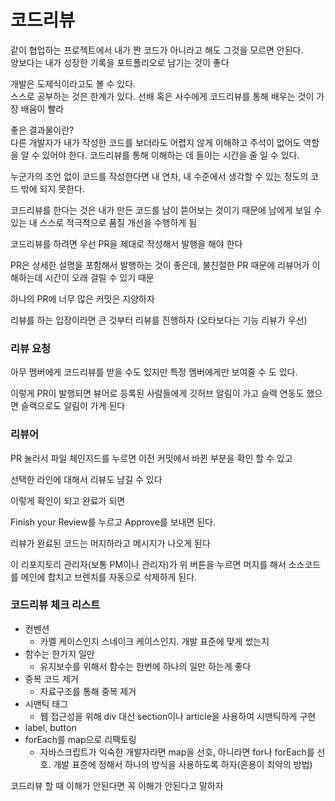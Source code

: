 # 코드리뷰

같이 협업하는 프로젝트에서 내가 짠 코드가 아니라고 해도 그것을 모르면 안된다.<br>
양보다는 내가 성장한 기록을 포트폴리오로 남기는 것이 좋다

개발은 도제식이라고도 볼 수 있다.<br>
스스로 공부하는 것은 한계가 있다. 선배 혹은 사수에게 코드리뷰를 통해 배우는 것이 가장 배움이 빨라

좋은 결과물이란?<br>
다른 개발자가 내가 작성한 코드를 보더라도 어렵지 않게 이해하고 주석이 없어도 역할을 알 수 있어야 한다. 코드리뷰를 통해 이해하는 데 들이는 시간을 줄 일 수 있다.

누군가의 조언 없이 코드를 작성한다면 내 연차, 내 수준에서 생각할 수 있는 정도의 코드 밖에 되지 못한다.

코드리뷰를 한다는 것은 내가 만든 코드를 남이 뜯어보는 것이기 때문에 남에게 보일 수 있는 내 스스로 적극적으로 품질 개선을 수행하게 됨

코드리뷰를 하려면 우선 PR을 제대로 작성해서 발행을 해야 한다

PR은 상세한 설명을 포함해서 발행하는 것이 좋은데, 
불친절한 PR 때문에 리뷰어가 이해하는데 시간이 오래 걸릴 수 있기 때문

하나의 PR에 너무 많은 커밋은 지양하자

리뷰를 하는 입장이라면 큰 것부터 리뷰를 진행하자 (오타보다는 기능 리뷰가 우선)

### 리뷰 요청
아무 멤버에게 코드리뷰를 받을 수도 있지만 특정 멤버에게만 보여줄 수 도 있다.

이렇게 PR이 발행되면 뷰어로 등록된 사람들에게 깃허브 알림이 가고
슬랙 연동도 했으면 슬랙으로도 알림이 가게 된다

### 리뷰어
PR 눌러서 파일 체인지드를 누르면 이전 커밋에서 바뀐 부분을 확인 할 수 있고

선택한 라인에 대해서 리뷰도 남길 수 있다

이렇게 확인이 되고 완료가 되면

Finish your Review를 누르고 Approve를 보내면 된다.

리뷰가 완료된 코드는 머지하라고 메시지가 나오게 된다

이 리포지토리 관리자(보통 PM이나 관리자)가 위 버튼을 누르면 머지를 해서 소스코드를 메인에 합치고 브렌치를 자동으로 삭제하게 된다.

### 코드리뷰 체크 리스트

- 컨벤션
    - 카멜 케이스인지 스네이크 케이스인지. 개발 표준에 맞게 썼는지
- 함수는 한가지 일만
    - 유지보수를 위해서 함수는 한번에 하나의 일만 하는게 좋다
- 중복 코드 제거
    - 자료구조를 통해 중복 제거
- 시맨틱 태그
    - 웹 접근성을 위해 div 대신 section이나 article을 사용하여 시맨틱하게 구현
- label, button
- forEach를 map으로 리팩토링
    - 자바스크립트가 익숙한 개발자라면 map을 선호, 아니라면 for나 forEach를 선호. 개발 표준에 정해서 하나의 방식을 사용하도록 하자(혼용이 최악의 방법)

코드리뷰 할 때 이해가 안된다면 꼭 이해가 안된다고 말하자